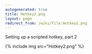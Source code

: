 ```yaml
---
autogenerated: true
title: Hotkey2.png
layout: page
redirect_from: /wiki/File:Hotkey2.png
---
```


Setting up a scripted hotkey, part 2

{% include img src="Hotkey2.png" %}

